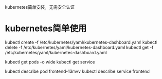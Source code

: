 kubernetes简单安装，无需安全认证

# kubernetes简单使用
kubectl create -f /etc/kubernetes/yaml/kubernetes-dashboard.yaml 
kubectl delete -f /etc/kubernetes/yaml/kubernetes-dashboard.yaml
kubectl get  -f /etc/kubernetes/yaml/kubernetes-dashboard.yaml

kubectl get pods -o wide
kubectl get service

kubectl describe pod frontend-13mvv
kubectl describe service frontend
